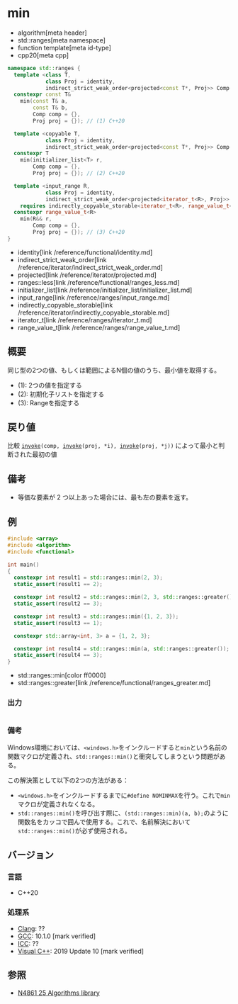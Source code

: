 # min
* algorithm[meta header]
* std::ranges[meta namespace]
* function template[meta id-type]
* cpp20[meta cpp]

```cpp
namespace std::ranges {
  template <class T,
            class Proj = identity,
            indirect_strict_weak_order<projected<const T*, Proj>> Comp = ranges::less>
  constexpr const T&
    min(const T& a,
        const T& b,
        Comp comp = {},
        Proj proj = {}); // (1) C++20

  template <copyable T,
            class Proj = identity,
            indirect_strict_weak_order<projected<const T*, Proj>> Comp = ranges::less>
  constexpr T
    min(initializer_list<T> r,
        Comp comp = {},
        Proj proj = {}); // (2) C++20

  template <input_range R,
            class Proj = identity,
            indirect_strict_weak_order<projected<iterator_t<R>, Proj>> Comp = ranges::less>
    requires indirectly_copyable_storable<iterator_t<R>, range_value_t<R>*>
  constexpr range_value_t<R>
    min(R&& r,
        Comp comp = {},
        Proj proj = {}); // (3) C++20
}
```
* identity[link /reference/functional/identity.md]
* indirect_strict_weak_order[link /reference/iterator/indirect_strict_weak_order.md]
* projected[link /reference/iterator/projected.md]
* ranges::less[link /reference/functional/ranges_less.md]
* initializer_list[link /reference/initializer_list/initializer_list.md]
* input_range[link /reference/ranges/input_range.md]
* indirectly_copyable_storable[link /reference/iterator/indirectly_copyable_storable.md]
* iterator_t[link /reference/ranges/iterator_t.md]
* range_value_t[link /reference/ranges/range_value_t.md]

## 概要
同じ型の2つの値、もしくは範囲によるN個の値のうち、最小値を取得する。

- (1): 2つの値を指定する
- (2): 初期化子リストを指定する
- (3): Rangeを指定する


## 戻り値
比較 [`invoke`](/reference/functional/invoke.md)`(comp, `[`invoke`](/reference/functional/invoke.md)`(proj, *i), `[`invoke`](/reference/functional/invoke.md)`(proj, *j))` によって最小と判断された最初の値

## 備考
- 等価な要素が 2 つ以上あった場合には、最も左の要素を返す。


## 例
```cpp example
#include <array>
#include <algorithm>
#include <functional>

int main()
{
  constexpr int result1 = std::ranges::min(2, 3);
  static_assert(result1 == 2);

  constexpr int result2 = std::ranges::min(2, 3, std::ranges::greater());
  static_assert(result2 == 3);

  constexpr int result3 = std::ranges::min({1, 2, 3});
  static_assert(result3 == 1);

  constexpr std::array<int, 3> a = {1, 2, 3};

  constexpr int result4 = std::ranges::min(a, std::ranges::greater());
  static_assert(result4 == 3);
}
```
* std::ranges::min[color ff0000]
* std::ranges::greater[link /reference/functional/ranges_greater.md]

### 出力
```
```

### 備考
Windows環境においては、`<windows.h>`をインクルードすると`min`という名前の関数マクロが定義され、`std::ranges::min()`と衝突してしまうという問題がある。

この解決策として以下の2つの方法がある：

- `<windows.h>`をインクルードするまでに`#define NOMINMAX`を行う。これで`min`マクロが定義されなくなる。
- `std::ranges::min()`を呼び出す際に、`(std::ranges::min)(a, b);`のように関数名をカッコで囲んで使用する。これで、名前解決において`std::ranges::min()`が必ず使用される。

## バージョン
### 言語
- C++20

### 処理系
- [Clang](/implementation.md#clang): ??
- [GCC](/implementation.md#gcc): 10.1.0 [mark verified]
- [ICC](/implementation.md#icc): ??
- [Visual C++](/implementation.md#visual_cpp): 2019 Update 10 [mark verified]

## 参照
- [N4861 25 Algorithms library](https://timsong-cpp.github.io/cppwp/n4861/algorithms)
